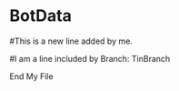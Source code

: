 # BotData


#This is a new line added by me.

#I am a line included by Branch: TinBranch

End My File